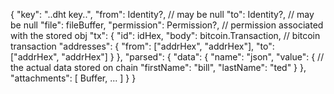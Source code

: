 {
  "key": "..dht key..",
  "from": Identity?, // may be null
  "to": Identity?,   // may be null
  "file": fileBuffer,
  "permission": Permission?, // permission associated with the stored obj
  "tx": {
    "id": idHex,
    "body": bitcoin.Transaction, // bitcoin transaction
    "addresses": {
      "from": ["addrHex", "addrHex"],
      "to": ["addrHex", "addrHex"]
    }
  },
  "parsed": {
    "data": {
      "name": "json",
      "value": { // the actual data stored on chain
        "firstName": "bill",
        "lastName": "ted"
      }
    },
    "attachments": [
      Buffer,
      ...
    ]
  }
}
